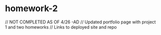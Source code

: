 # homework-2
// NOT COMPLETED AS OF 4/26 -AD
// Updated portfolio page with project 1 and two homeworks 
// Links to deployed site and repo